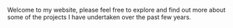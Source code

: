 Welcome to my website, please feel free to explore and find out more about some of the projects I have undertaken over the past few years.